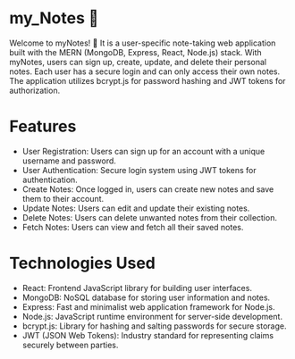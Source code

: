 # my_Notes :open_book:

Welcome to myNotes! :slightly_smiling_face: It is a user-specific note-taking web application built with the MERN (MongoDB, Express, React, Node.js) stack. With myNotes, users can sign up, create, update, and delete their personal notes. Each user has a secure login and can only access their own notes. The application utilizes bcrypt.js for password hashing and JWT tokens for authorization.

# Features
- User Registration: Users can sign up for an account with a unique username and password.
- User Authentication: Secure login system using JWT tokens for authentication.
- Create Notes: Once logged in, users can create new notes and save them to their account.
- Update Notes: Users can edit and update their existing notes.
- Delete Notes: Users can delete unwanted notes from their collection.
- Fetch Notes: Users can view and fetch all their saved notes.

# Technologies Used
- React: Frontend JavaScript library for building user interfaces.
- MongoDB: NoSQL database for storing user information and notes.
- Express: Fast and minimalist web application framework for Node.js.
- Node.js: JavaScript runtime environment for server-side development.
- bcrypt.js: Library for hashing and salting passwords for secure storage.
- JWT (JSON Web Tokens): Industry standard for representing claims securely between parties.
